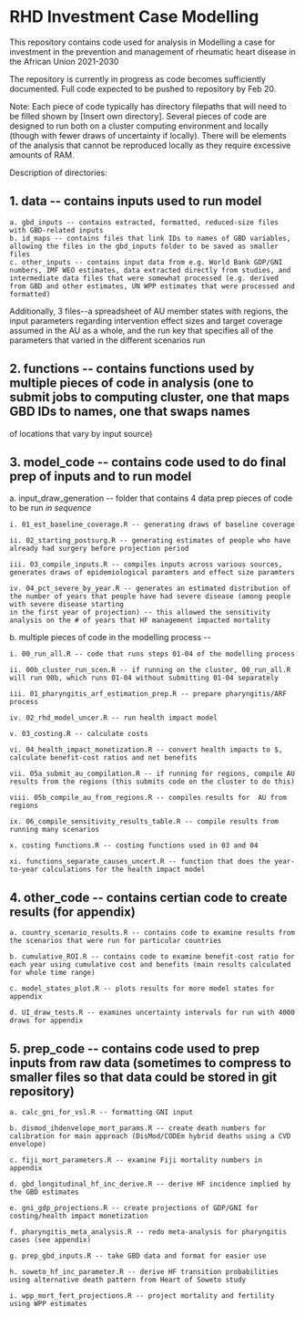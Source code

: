 # RHD Investment Case Modelling

This repository contains code used for analysis in Modelling a case for investment in the prevention and management of rheumatic heart disease in the African Union 2021-2030 

The repository is currently in progress as code becomes sufficiently documented. Full code expected to be pushed to repository by Feb 20.

Note: Each piece of code typically has directory filepaths that will need to be filled shown by [Insert own directory]. Several pieces of code are designed to run both on 
a cluster computing environment and locally (though with fewer draws of uncertainty if locally). There will be elements of the analysis that cannot be reproduced locally as they 
require excessive amounts of RAM.

Description of directories:

## 1. data -- contains inputs used to run model
    a. gbd_inputs -- contains extracted, formatted, reduced-size files with GBD-related inputs
    b. id_maps -- contains files that link IDs to names of GBD variables, allowing the files in the gbd_inputs folder to be saved as smaller files
    c. other_inputs -- contains input data from e.g. World Bank GDP/GNI numbers, IMF WEO estimates, data extracted directly from studies, and intermediate data files that were somewhat processed (e.g. derived from GBD and other estimates, UN WPP estimates that were processed and formatted)
  
  Additionally, 3 files--a spreadsheet of AU member states with regions, the input parameters regarding intervention effect sizes and target coverage assumed in the AU as a
  whole, and the run key that specifies all of the parameters that varied in the different scenarios run

## 2. functions -- contains functions used by multiple pieces of code in analysis (one to submit jobs to computing cluster, one that maps GBD IDs to names, one that swaps names
of locations that vary by input source)

## 3. model_code -- contains code used to do final prep of inputs and to run model

  a. input_draw_generation -- folder that contains 4 data prep pieces of code to be run *in sequence*
  
    i. 01_est_baseline_coverage.R -- generating draws of baseline coverage
    
    ii. 02_starting_postsurg.R -- generating estimates of people who have already had surgery before projection period
    
    iii. 03_compile_inputs.R -- compiles inputs across various sources, generates draws of epidemiological paramters and effect size paramters
    
    iv. 04_pct_severe_by_year.R -- generates an estimated distribution of the number of years that people have had severe disease (among people with severe disease starting 
    in the first year of projection) -- this allowed the sensitivity analysis on the # of years that HF management impacted mortality
    
  b. multiple pieces of code in the modelling process --
  
    i. 00_run_all.R -- code that runs steps 01-04 of the modelling process
    
    ii. 00b_cluster_run_scen.R -- if running on the cluster, 00_run_all.R will run 00b, which runs 01-04 without submitting 01-04 separately
    
    iii. 01_pharyngitis_arf_estimation_prep.R -- prepare pharyngitis/ARF process
    
    iv. 02_rhd_model_uncer.R -- run health impact model
    
    v. 03_costing.R -- calculate costs
    
    vi. 04_health_impact_monetization.R -- convert health impacts to $, calculate benefit-cost ratios and net benefits
    
    vii. 05a_submit_au_compilation.R -- if running for regions, compile AU results from the regions (this submits code on the cluster to do this)
    
    viii. 05b_compile_au_from_regions.R -- compiles results for  AU from regions
    
    ix. 06_compile_sensitivity_results_table.R -- compile results from running many scenarios
    
    x. costing functions.R -- costing functions used in 03 and 04
    
    xi. functions_separate_causes_uncert.R -- function that does the year-to-year calculations for the health impact model
    
  ## 4. other_code -- contains certian code to create results (for appendix)
  
    a. country_scenario_results.R -- contains code to examine results from the scenarios that were run for particular countries
    
    b. cumulative_ROI.R -- contains code to examine benefit-cost ratio for each year using cumulative cost and benefits (main results calculated for whole time range)
    
    c. model_states_plot.R -- plots results for more model states for appendix
    
    d. UI_draw_tests.R -- examines uncertainty intervals for run with 4000 draws for appendix
  
  ## 5. prep_code -- contains code used to prep inputs from raw data (sometimes to compress to smaller files so that data could be stored in git repository)
  
    a. calc_gni_for_vsl.R -- formatting GNI input
    
    b. dismod_ihdenvelope_mort_params.R -- create death numbers for calibration for main approach (DisMod/CODEm hybrid deaths using a CVD envelope)
    
    c. fiji_mort_parameters.R -- examine Fiji mortality numbers in appendix
    
    d. gbd_longitudinal_hf_inc_derive.R -- derive HF incidence implied by the GBD estimates
    
    e. gni_gdp_projections.R -- create projections of GDP/GNI for costing/health impact monetization
    
    f. pharyngitis_meta_analysis.R -- redo meta-analysis for pharyngitis cases (see appendix)
    
    g. prep_gbd_inputs.R -- take GBD data and format for easier use
    
    h. soweto_hf_inc_parameter.R -- derive HF transition probabilities using alternative death pattern from Heart of Soweto study
    
    i. wpp_mort_fert_projections.R -- project mortality and fertility using WPP estimates
    

    
    
